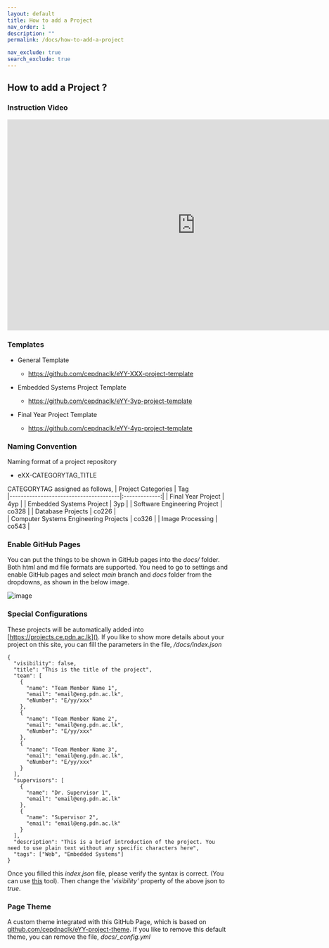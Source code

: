 ```yaml
---
layout: default
title: How to add a Project
nav_order: 1
description: ""
permalink: /docs/how-to-add-a-project

nav_exclude: true
search_exclude: true
---
```


## How to add a Project ?
### Instruction Video



<iframe width="854" height="480" src="https://www.youtube.com/embed/hegEmohtppw" frameborder="0" allow="accelerometer; autoplay; clipboard-write; encrypted-media; gyroscope; picture-in-picture" allowfullscreen></iframe>



### Templates 

- General Template
    - https://github.com/cepdnaclk/eYY-XXX-project-template

- Embedded Systems Project Template
    - https://github.com/cepdnaclk/eYY-3yp-project-template

- Final  Year Project Template
    - https://github.com/cepdnaclk/eYY-4yp-project-template



### Naming Convention

Naming format of a project repository

- eXX-CATEGORYTAG_TITLE

CATEGORYTAG assigned as follows,
|  Project Categories                   |      Tag    
|---------------------------------------|:-------------:|
|   Final Year Project                  |      4yp      |
| Embedded Systems Project              |      3yp      | 
| Software Engineering Project          |     co328     | 
| Database Projects                     |     co226     |  
| Computer Systems Engineering Projects |     co326     | 
| Image Processing                      |     co543     | 



    

### Enable GitHub Pages

You can put the things to be shown in GitHub pages into the _docs/_ folder. Both html and md file formats are supported. You need to go to settings and enable GitHub pages and select _main_ branch and _docs_ folder from the dropdowns, as shown in the below image.

![image](https://user-images.githubusercontent.com/11540782/98789936-028d3600-2429-11eb-84be-aaba665fdc75.png)

### Special Configurations

These projects will be automatically added into [https://projects.ce.pdn.ac.lk](). If you like to show more details about your project on this site, you can fill the parameters in the file, _/docs/index.json_

```
{
  "visibility": false,
  "title": "This is the title of the project",
  "team": [
    {
      "name": "Team Member Name 1",
      "email": "email@eng.pdn.ac.lk",
      "eNumber": "E/yy/xxx"
    },
    {
      "name": "Team Member Name 2",
      "email": "email@eng.pdn.ac.lk",
      "eNumber": "E/yy/xxx"
    },
    {
      "name": "Team Member Name 3",
      "email": "email@eng.pdn.ac.lk",
      "eNumber": "E/yy/xxx"
    }
  ],
  "supervisors": [
    {
      "name": "Dr. Supervisor 1",
      "email": "email@eng.pdn.ac.lk"
    },
    {
      "name": "Supervisor 2",
      "email": "email@eng.pdn.ac.lk"
    }
  ],
  "description": "This is a brief introduction of the project. You need to use plain text without any specific characters here",
  "tags": ["Web", "Embedded Systems"]
}
```

Once you filled this _index.json_ file, please verify the syntax is correct. (You can use [this](https://jsonlint.com/) tool). Then change the _'visibility'_ property of the above json to _true_.

### Page Theme

A custom theme integrated with this GitHub Page, which is based on [github.com/cepdnaclk/eYY-project-theme](https://github.com/cepdnaclk/eYY-project-theme). If you like to remove this default theme, you can remove the file, _docs/\_config.yml_
